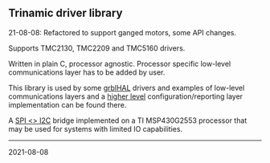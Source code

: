 ## Trinamic driver library

21-08-08: Refactored to support ganged motors, some API changes.

Supports TMC2130, TMC2209 and TMC5160 drivers.

Written in plain C, processor agnostic. Processor specific low-level communications layer has to be added by user.

This library is used by some [grblHAL](https://github.com/grblHAL) drivers and examples of low-level communications layers and a [higher level](https://github.com/grblHAL/Plugins_motor) configuration/reporting layer implementation can be found there.

A [SPI <> I2C](https://github.com/terjeio/Trinamic_TMC2130_I2C_SPI_Bridge) bridge implemented on a TI MSP430G2553 processor that may be used for systems with limited IO capabilities.

---
2021-08-08
